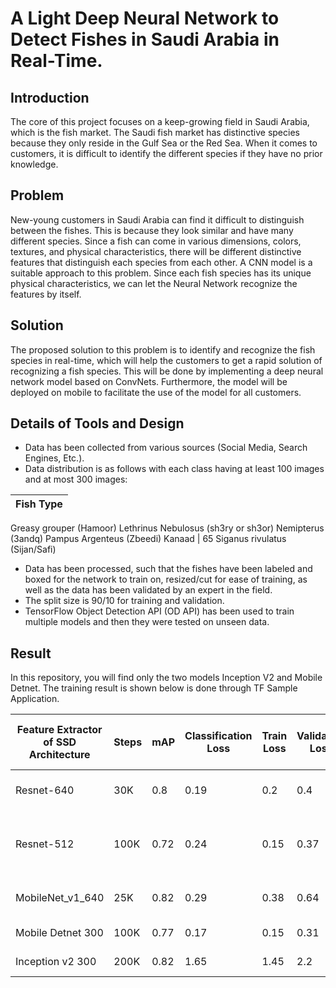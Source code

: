 # A Light Deep Neural Network to Detect Fishes in Saudi Arabia in Real-Time.

## Introduction

The core of this project focuses on a keep-growing field in Saudi Arabia, which is the fish market. The Saudi fish market has distinctive species because they only reside in the Gulf Sea or the Red Sea. When it comes to customers, it is difficult to identify the different species if they have no prior knowledge. 

## Problem
New-young customers in Saudi Arabia can find it difficult to distinguish between the fishes. This is because they look similar and have many different species. Since a fish can come in various dimensions, colors, textures, and physical characteristics, there will be different distinctive features that distinguish each species from each other. A CNN model is a suitable approach to this problem. Since each fish species has its unique physical characteristics, we can let the Neural Network recognize the features by itself. 

## Solution
The proposed solution to this problem is to identify and recognize the fish species in real-time, which will help the customers to get a rapid solution of recognizing a fish species. This will be done by implementing a deep neural network model based on ConvNets. Furthermore, the model will be deployed on mobile to facilitate the use of the model for all customers.

## Details of Tools and Design

- Data has been collected from various sources (Social Media, Search Engines, Etc.).
- Data distribution is as follows with each class having at least 100 images and at most 300 images:

Fish Type |
------------ |
Greasy grouper (Hamoor)
Lethrinus Nebulosus (sh3ry or sh3or)
Nemipterus  (3andq)
Pampus Argenteus (Zbeedi)
Kanaad | 65
Siganus rivulatus (Sijan/Safi)


- Data has been processed, such that the fishes have been labeled and boxed for the network to train on, resized/cut for ease of training, as well as the data has been validated by an expert in the field.
- The split size is 90/10 for training and validation.
- TensorFlow Object Detection API (OD API) has been used to train multiple models and then they were tested on unseen data.

## Result
In this repository, you will find only the two models Inception V2 and Mobile Detnet. The training result is shown below is done through TF Sample Application. 

|     Feature Extractor of   SSD Architecture    |     Steps    |     mAP     |     Classification Loss    |     Train Loss    |     Validation Loss    |     Graphs Look    |     Inference Time on   Galaxy S10+       |
|------------------------------------------------|--------------|-------------|----------------------------|-------------------|------------------------|--------------------|-------------------------------------------|
|     Resnet-640                                 |     30K      |     0.8     |     0.19                   |     0.2           |     0.4                |     OK             |     2000ms and did not work.              |
|     Resnet-512                                 |     100K     |     0.72    |     0.24                   |     0.15          |     0.37               |     ish OK         |     3000ms to 3500ms and did not work.    |
|     MobileNet_v1_640                           |     25K      |     0.82    |     0.29                   |     0.38          |     0.64               |     ish OK         |     1500ms to 4000ms                      |
|     Mobile Detnet 300                          |     100K     |     0.77    |     0.17                   |     0.15          |     0.31               |     Great          |     less than 200ms                       |
|     Inception v2 300                           |     200K     |     0.82    |     1.65                   |     1.45          |     2.2                |     Not Stable     |     100 to 300ms                          |

